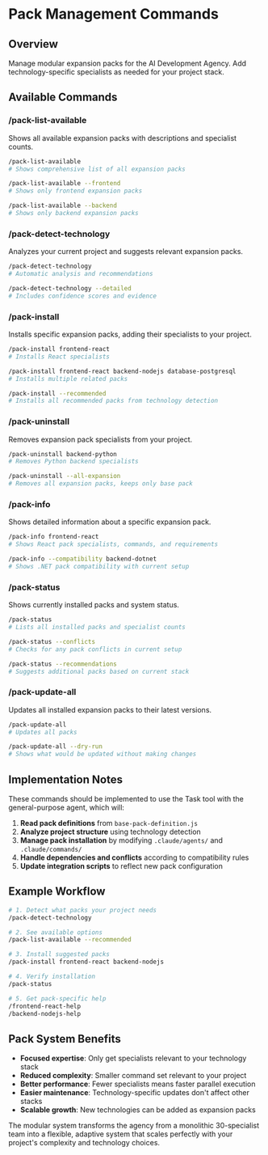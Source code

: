 # Pack Management Commands

## Overview
Manage modular expansion packs for the AI Development Agency. Add technology-specific specialists as needed for your project stack.

## Available Commands

### /pack-list-available
Shows all available expansion packs with descriptions and specialist counts.

```bash
/pack-list-available
# Shows comprehensive list of all expansion packs

/pack-list-available --frontend
# Shows only frontend expansion packs

/pack-list-available --backend
# Shows only backend expansion packs
```

### /pack-detect-technology
Analyzes your current project and suggests relevant expansion packs.

```bash
/pack-detect-technology
# Automatic analysis and recommendations

/pack-detect-technology --detailed
# Includes confidence scores and evidence
```

### /pack-install
Installs specific expansion packs, adding their specialists to your project.

```bash
/pack-install frontend-react
# Installs React specialists

/pack-install frontend-react backend-nodejs database-postgresql
# Installs multiple related packs

/pack-install --recommended
# Installs all recommended packs from technology detection
```

### /pack-uninstall
Removes expansion pack specialists from your project.

```bash
/pack-uninstall backend-python
# Removes Python backend specialists

/pack-uninstall --all-expansion
# Removes all expansion packs, keeps only base pack
```

### /pack-info
Shows detailed information about a specific expansion pack.

```bash
/pack-info frontend-react
# Shows React pack specialists, commands, and requirements

/pack-info --compatibility backend-dotnet
# Shows .NET pack compatibility with current setup
```

### /pack-status
Shows currently installed packs and system status.

```bash
/pack-status
# Lists all installed packs and specialist counts

/pack-status --conflicts
# Checks for any pack conflicts in current setup

/pack-status --recommendations
# Suggests additional packs based on current stack
```

### /pack-update-all
Updates all installed expansion packs to their latest versions.

```bash
/pack-update-all
# Updates all packs

/pack-update-all --dry-run
# Shows what would be updated without making changes
```

## Implementation Notes

These commands should be implemented to use the Task tool with the general-purpose agent, which will:

1. **Read pack definitions** from `base-pack-definition.js`
2. **Analyze project structure** using technology detection
3. **Manage pack installation** by modifying `.claude/agents/` and `.claude/commands/`
4. **Handle dependencies and conflicts** according to compatibility rules
5. **Update integration scripts** to reflect new pack configuration

## Example Workflow

```bash
# 1. Detect what packs your project needs
/pack-detect-technology

# 2. See available options
/pack-list-available --recommended

# 3. Install suggested packs
/pack-install frontend-react backend-nodejs

# 4. Verify installation
/pack-status

# 5. Get pack-specific help
/frontend-react-help
/backend-nodejs-help
```

## Pack System Benefits

- **Focused expertise**: Only get specialists relevant to your technology stack
- **Reduced complexity**: Smaller command set relevant to your project
- **Better performance**: Fewer specialists means faster parallel execution
- **Easier maintenance**: Technology-specific updates don't affect other stacks
- **Scalable growth**: New technologies can be added as expansion packs

The modular system transforms the agency from a monolithic 30-specialist team into a flexible, adaptive system that scales perfectly with your project's complexity and technology choices.